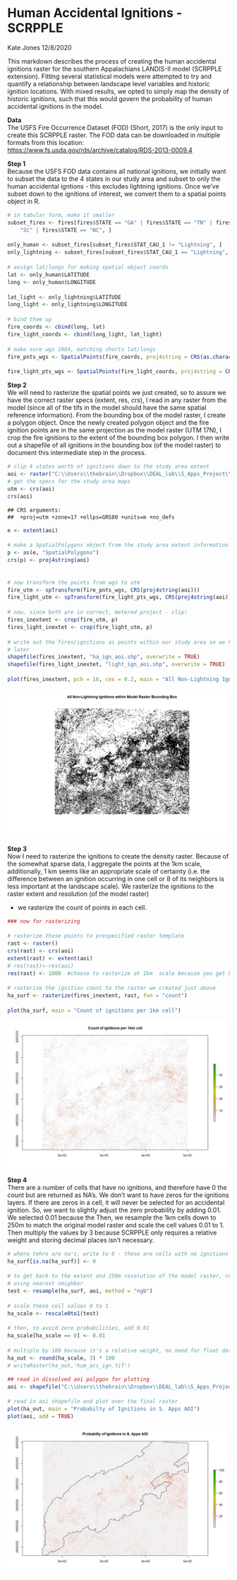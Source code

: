 Human Accidental Ignitions - SCRPPLE
================
Kate Jones
12/8/2020

This markdown describes the process of creating the human accidental
ignitions raster for the southern Appalachians LANDIS-II model (SCRPPLE
extension). Fitting several statistical models were attempted to try and
quantify a relationship between landscape level variables and historic
ignition locations. With mixed results, we opted to simply map the
density of historic ignitions, such that this would govern the
probability of human accidental ignitions in the model.

**Data**  
The USFS Fire Occurrence Dataset (FOD) (Short, 2017) is the only input
to create this SCRPPLE raster. The FOD data can be downloaded in
multiple formats from this location:
<https://www.fs.usda.gov/rds/archive/catalog/RDS-2013-0009.4>

**Step 1**  
Because the USFS FOD data contains all national ignitions, we initially
want to subset the data to the 4 states in our study area and subset to
only the human accidental igntions - this excludes lightning ignitions.
Once we’ve subset down to the ignitions of interest, we convert them to
a spatial points object in R.

``` r
# in tabular form, make it smaller
subset_fires <- fires[fires$STATE == "GA" | fires$STATE == "TN" | fires$STATE == 
    "SC" | fires$STATE == "NC", ]

only_human <- subset_fires[subset_fires$STAT_CAU_1 != "Lightning", ]
only_lightning <- subset_fires[subset_fires$STAT_CAU_1 == "Lightning", ]

# assign lat/longs for making spatial object coords
lat <- only_human$LATITUDE
long <- only_human$LONGITUDE

lat_light <- only_lightning$LATITUDE
long_light <- only_lightning$LONGITUDE

# bind them up
fire_coords <- cbind(long, lat)
fire_light_coords <- cbind(long_light, lat_light)

# make sure wgs 1984, matching shorts lat/longs
fire_pnts_wgs <- SpatialPoints(fire_coords, proj4string = CRS(as.character("+proj=longlat +datum=WGS84 +no_defs +ellps=WGS84 +towgs84=0,0,0")))

fire_light_pts_wgs <- SpatialPoints(fire_light_coords, proj4string = CRS(as.character("+proj=longlat +datum=WGS84 +no_defs +ellps=WGS84 +towgs84=0,0,0")))
```

**Step 2**  
We will need to rasterize the spatial points we just created, so to
assure we have the correct raster specs (extent, res, crs), I read in
any raster from the model (since all of the tifs in the model should
have the same spatial reference information). From the bounding box of
the model raster, I create a polygon object. Once the newly created
polygon object and the fire ignition points are in the same projection
as the model raster (UTM 17N), I crop the fire ignitions to the extent
of the bounding box polygon. I then write out a shapefile of all
ignitions in the bounding box (of the model raster) to document this
intermediate step in the process.

``` r
# clip 4 states worth of ignitions down to the study area extent
aoi <- raster("C:\\Users\\thebrain\\Dropbox\\DEAL_lab\\S_Apps_Project\\Project-Southern-Appalachians-2018\\Models\\LANDIS_Sapps_Active_v1_3\\11_Ecoregions.tif")
# get the specs for the study area maps
utm <- crs(aoi)
crs(aoi)
```

    ## CRS arguments:
    ##  +proj=utm +zone=17 +ellps=GRS80 +units=m +no_defs

``` r
e <- extent(aoi)

# make a SpatialPolygons object from the study area extent information
p <- as(e, "SpatialPolygons")
crs(p) <- proj4string(aoi)


# now transform the points from wgs to utm
fire_utm <- spTransform(fire_pnts_wgs, CRS(proj4string(aoi)))
fire_light_utm <- spTransform(fire_light_pts_wgs, CRS(proj4string(aoi)))

# now, since both are in correct, metered project - clip!
fires_inextent <- crop(fire_utm, p)
fires_light_inextet <- crop(fire_light_utm, p)

# write out the fires/ignitions as points within our study area so we have it for
# later
shapefile(fires_inextent, "ha_ign_aoi.shp", overwrite = TRUE)
shapefile(fires_light_inextet, "light_ign_aoi.shp", overwrite = TRUE)

plot(fires_inextent, pch = 16, cex = 0.2, main = "All Non-Lightning Ignitions within Model Raster Bounding Box")
```

![](ha_images/unnamed-chunk-2-1.jpeg)<!-- -->

**Step 3**  
Now I need to rasterize the ignitions to create the density raster.
Because of the somewhat sparse data, I aggregate the points at the 1km
scale, additionally, 1 km seems like an appropriate scale of certainty
(i.e. the difference between an ignition occurring in one cell or 8 of
its neighbors is less important at the landscape scale). We rasterize
the ignitions to the raster extent and resolution (of the model raster)
- we rasterize the count of points in each cell.

``` r
### now for rasterizing

# rasterize those points to prespecified raster template
rast <- raster()
crs(rast) <- crs(aoi)
extent(rast) <- extent(aoi)
# res(rast)<-res(aoi)
res(rast) <- 1000  #choose to rasterize at 1km  scale because you get higher ignitions counts than at 250m scale 

# rasterize the ignition count to the raster we created just above
ha_surf <- rasterize(fires_inextent, rast, fun = "count")

plot(ha_surf, main = "Count of ignitions per 1km cell")
```

![](ha_images/unnamed-chunk-3-1.jpeg)<!-- -->

**Step 4**  
There are a number of cells that have no ignitions, and therefore have 0
the count but are returned as NA’s. We don’t want to have zeros for the
ignitions layers. If there are zeros in a cell, it will never be
selected for an accidental ignition. So, we want to slightly adjust the
zero probability by adding 0.01. We selected 0.01 because the Then, we
resample the 1km cells down to 250m to match the original model raster
and scale the cell values 0.01 to 1. Then multiply the values by 3
because SCRPPLE only requires a relative weight and storing decimal
places isn’t necessary.

``` r
# where tehre are na's, write to 0 - these are cells with no ignitions counted
ha_surf[is.na(ha_surf)] <- 0

# to get back to the extent and 250m resolution of the model raster, resample
# using nearest neighbor
test <- resample(ha_surf, aoi, method = "ngb")

# scale these cell values 0 to 1
ha_scale <- rescale0to1(test)

# then, to avoid zero probabilities, add 0.01
ha_scale[ha_scale == 0] <- 0.01

# multiple by 100 because it's a relative weight, no need for float data storage
ha_out <- round(ha_scale, 3) * 100
# writeRaster(ha_out,'hum_acc_ign.tif')
```

``` r
## read in dissolved aoi polygon for plotting
aoi <- shapefile("C:\\Users\\thebrain\\Dropbox\\DEAL_lab\\S_Apps_Project\\diss_aoi\\buffered3.shp")

# read in aoi shapefile and plot over the final raster
plot(ha_out, main = "Probabilty of Ignitions in S. Apps AOI")
plot(aoi, add = TRUE)
```

![](ha_images/unnamed-chunk-5-1.jpeg)<!-- -->
